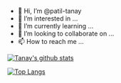 - 👋 Hi, I’m @patil-tanay
- 👀 I’m interested in ...
- 🌱 I’m currently learning ...
- 💞️ I’m looking to collaborate on ...
- 📫 How to reach me ...


[![Tanay's github stats](https://github-readme-stats.vercel.app/api?username=patil-tanay)](https://github.com/patil-tanay/github-readme-stats)

[![Top Langs](https://github-readme-stats.vercel.app/api/top-langs/?username=patil-tanay&langs_count=10)](https://github.com/patil-tanay/github-readme-stats)


<!---
patil-tanay/patil-tanay is a ✨ special ✨ repository because its `README.md` (this file) appears on your GitHub profile.
You can click the Preview link to take a look at your changes.
--->
